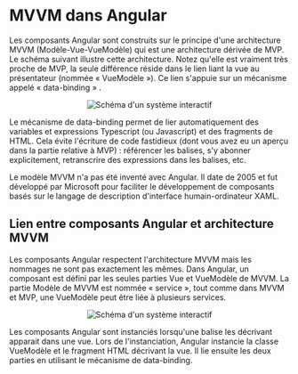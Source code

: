 # MVVM dans Angular

Les composants Angular sont construits sur le principe d'une architecture MVVM (Modèle-Vue-VueModèle) qui est une architecture dérivée de MVP. Le schéma suivant illustre cette architecture. Notez qu'elle est vraiment très proche de MVP, la seule différence réside dans le lien liant la vue au présentateur (nommée « VueModèle »). Ce lien s'appuie sur un mécanisme appelé « data-binding » . 

<div style="text-align:center">
    <img src   = "assets/archi/schema_VI-2_vue_g.png"
         alt   = "Schéma d'un système interactif"
         style = "max-width: min(100%, 714px);"
         />
</div>

Le mécanisme de data-binding permet de lier automatiquement des variables et expressions Typescript (ou Javascript) et des fragments de HTML. Cela évite l'écriture de code fastidieux (dont vous avez eu un aperçu dans la partie relative à MVP) : référencer les balises, s'y abonner explicitement, retranscrire des expressions dans les balises, etc.

Le modèle MVVM n'a pas été inventé avec Angular. Il date de 2005 et fut développé par Microsoft pour faciliter le développement de composants basés sur le langage de description d'interface humain-ordinateur XAML.

## Lien entre composants Angular et architecture MVVM

Les composants Angular respectent l'architecture MVVM mais les nommages ne sont pas exactement les mêmes. Dans Angular, un composant est défini par les seules parties Vue et VueModèle de MVVM. La partie Modèle de MVVM est nommée « service », tout comme dans MVVM et MVP, une VueModèle peut être liée à plusieurs services.

<div style="text-align:center">
    <img src   = "assets/archi/schema_VI.3.1_Plan_de_travail_1.png"
         alt   = "Schéma d'un système interactif"
         style = "max-width: min(100%, 797px);"
         />
</div>

Les composants Angular sont instanciés lorsqu'une balise les décrivant apparait dans une vue. Lors de l'instanciation, Angular instancie la classe VueModèle et le fragment HTML décrivant la vue. Il lie ensuite les deux parties en utilisant le mécanisme de data-binding.
